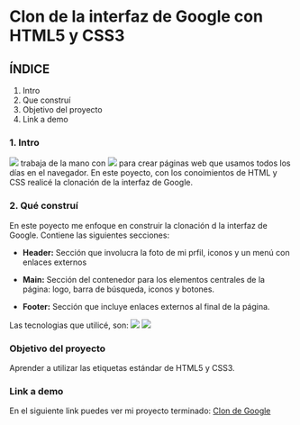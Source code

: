 # Clon de la interfaz de Google con HTML5 y CSS3

## ÍNDICE
1. Intro
2. Que construí
3. Objetivo del proyecto
4. Link a demo

### 1. Intro
<img src="https://img.shields.io/badge/HTML5-E34F26?style=for-the-badge&logo=html5&logoColor=white" /> trabaja de la mano con <img src="https://img.shields.io/badge/CSS3-1572B6?style=for-the-badge&logo=css3&logoColor=white" /> para crear páginas web que usamos todos los días en el navegador. En este poyecto, con los conoimientos de HTML y CSS realicé la clonación de la interfaz de Google.

### 2. Qué construí
En este poyecto me enfoque en construir la clonación d la interfaz de Google.
Contiene las siguientes secciones:

- **Header:** Sección que involucra la foto de mi prfil, iconos y un menú con enlaces externos

- **Main:** Sección del contenedor para los elementos centrales de la página: logo, barra de búsqueda, iconos y botones.
  
- **Footer:** Sección que incluye enlaces externos al final de la página.

Las tecnologias que utilicé, son:
<img src="https://img.shields.io/badge/HTML5-E34F26?style=for-the-badge&logo=html5&logoColor=white" />
<img src="https://img.shields.io/badge/CSS3-1572B6?style=for-the-badge&logo=css3&logoColor=white" />

### Objetivo del proyecto
Aprender a utilizar las etiquetas estándar de HTML5 y CSS3.

### Link a demo
En el siguiente link puedes ver mi proyecto terminado: [Clon de Google](#)
